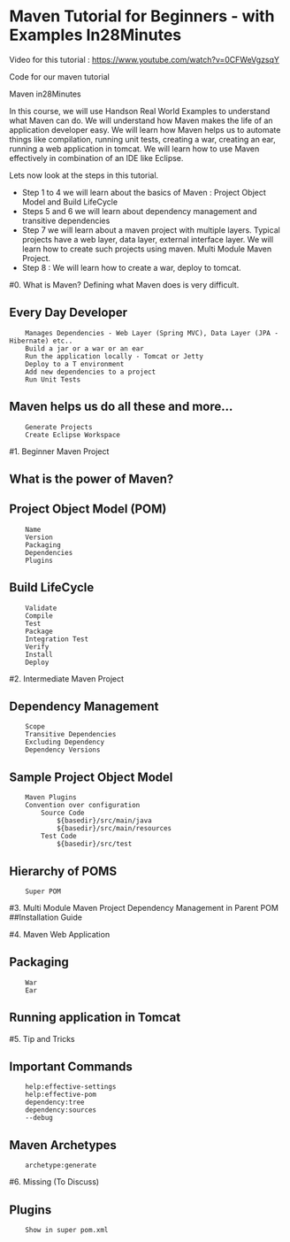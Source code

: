 # Maven Tutorial for Beginners - with Examples In28Minutes

Video for this tutorial : https://www.youtube.com/watch?v=0CFWeVgzsqY

Code for our maven tutorial

Maven in28Minutes

In this course, we will use Handson Real World Examples to understand what Maven can do. We will understand how Maven makes the life of an application developer easy. We will learn how Maven helps us to automate things like compilation, running unit tests, creating a war, creating an ear, running a web application in tomcat. We will learn how to use Maven effectively in combination of an IDE like Eclipse. 

Lets now look at the steps in this tutorial. 
- Step 1 to 4 we will learn about the basics of Maven : Project Object Model and Build LifeCycle
- Steps 5 and 6 we will learn about dependency management and transitive dependencies
- Step 7 we will learn about a maven project with multiple layers. Typical projects have a web layer, data layer, external interface layer. We will learn how to create such projects using maven. Multi Module Maven Project.
- Step 8 : We will learn how to create a war, deploy to tomcat.

#0. What is Maven?
Defining what Maven does is very difficult. 
##	Every Day Developer
		Manages Dependencies - Web Layer (Spring MVC), Data Layer (JPA - Hibernate) etc..                  
		Build a jar or a war or an ear
		Run the application locally - Tomcat or Jetty
		Deploy to a T environment
		Add new dependencies to a project
		Run Unit Tests
##	Maven helps us do all these and more...
		Generate Projects
		Create Eclipse Workspace

#1. Beginner Maven Project
##	What is the power of Maven?
##	Project Object Model (POM)
		Name
		Version
		Packaging
		Dependencies
		Plugins
##	Build LifeCycle
		Validate
		Compile
		Test
		Package
		Integration Test
		Verify
		Install
		Deploy

#2. Intermediate Maven Project
##	Dependency Management
		Scope
		Transitive Dependencies
		Excluding Dependency
		Dependency Versions
##	Sample Project Object Model
		Maven Plugins
		Convention over configuration
			Source Code
				${basedir}/src/main/java
				${basedir}/src/main/resources
			Test Code
				${basedir}/src/test
##	Hierarchy of POMS
		Super POM

#3. Multi Module Maven Project
	Dependency Management in Parent POM
##Installation Guide

#4. Maven Web Application
##	Packaging
		War
		Ear
##	Running application in Tomcat	

#5. Tip and Tricks
##	Important Commands
		help:effective-settings
		help:effective-pom
		dependency:tree
		dependency:sources
		--debug
##	Maven Archetypes
		archetype:generate

#6. Missing (To Discuss)
## Plugins
		Show in super pom.xml
